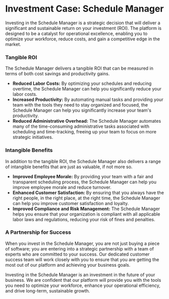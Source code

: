 # Investment Case: Schedule Manager

Investing in the Schedule Manager is a strategic decision that will deliver a significant and sustainable return on your investment (ROI). The platform is designed to be a catalyst for operational excellence, enabling you to optimize your workforce, reduce costs, and gain a competitive edge in the market.

### Tangible ROI

The Schedule Manager delivers a tangible ROI that can be measured in terms of both cost savings and productivity gains.

*   **Reduced Labor Costs:** By optimizing your schedules and reducing overtime, the Schedule Manager can help you significantly reduce your labor costs.
*   **Increased Productivity:** By automating manual tasks and providing your team with the tools they need to stay organized and focused, the Schedule Manager can help you significantly increase your team's productivity.
*   **Reduced Administrative Overhead:** The Schedule Manager automates many of the time-consuming administrative tasks associated with scheduling and time-tracking, freeing up your team to focus on more strategic initiatives.

### Intangible Benefits

In addition to the tangible ROI, the Schedule Manager also delivers a range of intangible benefits that are just as valuable, if not more so.

*   **Improved Employee Morale:** By providing your team with a fair and transparent scheduling process, the Schedule Manager can help you improve employee morale and reduce turnover.
*   **Enhanced Customer Satisfaction:** By ensuring that you always have the right people, in the right place, at the right time, the Schedule Manager can help you improve customer satisfaction and loyalty.
*   **Improved Compliance and Risk Management:** The Schedule Manager helps you ensure that your organization is compliant with all applicable labor laws and regulations, reducing your risk of fines and penalties.

### A Partnership for Success

When you invest in the Schedule Manager, you are not just buying a piece of software; you are entering into a strategic partnership with a team of experts who are committed to your success. Our dedicated customer success team will work closely with you to ensure that you are getting the most out of our platform and achieving your business goals.

Investing in the Schedule Manager is an investment in the future of your business. We are confident that our platform will provide you with the tools you need to optimize your workforce, enhance your operational efficiency, and drive long-term, sustainable growth.
